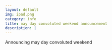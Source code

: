 ```yaml
---
layout: default
img: ipad.png
category: info
title: may day convoluted weekend announcement
description: |
---
```

   Announcing may day convoluted weekend
